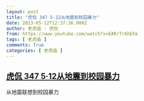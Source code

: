 ```yaml
---
layout: post
title: "虎侃 347 5·12从地震到校园暴力"
date: 2023-05-12T12:37:36.000Z
author: 老虎庙 · 虎侃
from: https://www.youtube.com/watch?v=EARrTr6hEhk
tags: [ 老虎庙 ]
comments: True
categories: [ 老虎庙 ]
---
```

<!--1683895056000-->
[虎侃 347 5·12从地震到校园暴力](https://www.youtube.com/watch?v=EARrTr6hEhk)
------

<div>
从地震联想到校园暴力
</div>
